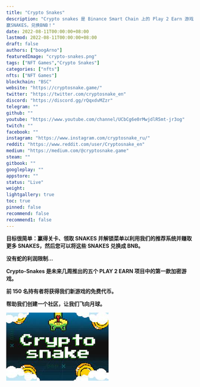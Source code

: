 ```yaml
---
title: "Crypto Snakes"
description: "Crypto snakes 是 Binance Smart Chain 上的 Play 2 Earn 游戏。
赢SNAKES，兑换BNB！"
date: 2022-08-11T00:00:00+08:00
lastmod: 2022-08-11T00:00:00+08:00
draft: false
authors: ["boogArno"]
featuredImage: "crypto-snakes.png"
tags: ["NFT Games","Crypto Snakes"]
categories: ["nfts"]
nfts: ["NFT Games"]
blockchain: "BSC"
website: "https://cryptosnake.game/"
twitter: "https://twitter.com/cryptosnake_en"
discord: "https://discord.gg/rQqxdvMZzr"
telegram: ""
github: ""
youtube: "https://www.youtube.com/channel/UCbCg6e0rMwjdlR5mt-jr3og"
twitch: ""
facebook: ""
instagram: "https://www.instagram.com/cryptosnake_ru/"
reddit: "https://www.reddit.com/user/Cryptosnake_en"
medium: "https://medium.com/@cryptosnake.game"
steam: ""
gitbook: ""
googleplay: ""
appstore: ""
status: "Live"
weight: 
lightgallery: true
toc: true
pinned: false
recommend: false
recommend1: false
---
```

<p><strong>目标很简单：赢得关卡、领取 SNAKES 并解锁菜单以利用我们的推荐系统并赚取更多 SNAKES，然后您可以将这些 SNAKES 兑换成 BNB。</strong></p>
<p><strong>没有蛇的利润限制...&nbsp;</strong></p>
<p><strong>Crypto-Snakes 是未来几周推出的五个 PLAY 2 EARN 项目中的第一款加密游戏。&nbsp;</strong></p>
<p><strong>前 150 名持有者将获得我们新游戏的免费代币。&nbsp;</strong></p>
<p><strong>帮助我们创建一个社区，让我们飞向月球。</strong></p>

![download](download.jpg)
